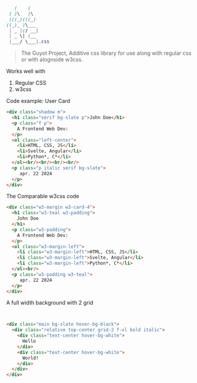 ```css
   (    (    
 ( )\   )\   
 )((_)(((_)  
((_)_ )\___  
 | _ |(/ __| 
 | _ \| (__  
 |___/ \___|.css
```

>  The Guyot Project, Additive css library for use along with regular css or with alognside w3css.
> 
Works well with

1. Regular CSS
2. w3css

Code example: User Card

```html
<div class="shadow m">
  <h1 class="serif bg-slate p">John Doe</h1>
  <p class="f p">
    A Frontend Web Dev:
  </p>
  <ol class="left-center">
    <li>HTML, CSS, JS</li>
    <li>Svelte, Angular</li>
    <li>Python*, C*</li>
  </ol><br/><br/><br/><br/>
  <p class="p italic serif bg-slate">
     apr. 22 2024
  </p>
</div>
```

The Comparable w3css code

```html
<div class="w3-margin w3-card-4">
  <h1 class="w3-teal w3-padding">
    John Doe
  </h1>
  <p class="w3-padding">
    A Frontend Web Dev:
  </p>
  <ol class="w3-margin-left">
    <li class="w3-margin-left">HTML, CSS, JS</li>
    <li class="w3-margin-left">Svelte, Angular</li>
    <li class="w3-margin-left">Python*, C*</li>
  </ol><br/>
  <p class="w3-padding w3-teal">
     apr. 22 2024
  </p>
</div>
```

A full width background with 2 grid

```html


<div class="main bg-slate hover-bg-black">
  <div class="relative top-center grid-2 f-xl bold italic">
    <div class="text-center hover-bg-white">
      Hello
    </div>
    <div class="text-center hover-bg-white">
      World!
    </div>
  </div>
</div>
```
